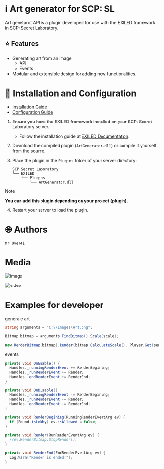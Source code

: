 # ℹ Art generator for SCP: SL
Art genetarot API is a plugin developed for use with the EXILED framework in SCP: Secret Laboratory.

## ⭐ Features
- Generating art from an image
  - API
  - Events
- Modular and extensible design for adding new functionalities.

# 📁 Installation and Configuration
- [Installation Guide](https://github.com/northwood-studios/LabAPI/wiki/Installing-Plugins)  
- [Configuration Guide](https://github.com/northwood-studios/LabAPI/wiki/Configuring-Plugins)

1. Ensure you have the EXILED framework installed on your SCP: Secret Laboratory server.
   - Follow the installation guide at [EXILED Documentation](https://github.com/Exiled-Team/EXILED/wiki/Installation).

2. Download the compiled plugin (`ArtGenerator.dll`) or compile it yourself from the source.

3. Place the plugin in the `Plugins` folder of your server directory:
   ```
   SCP Secret Laboratory
   └── EXILED
       └── Plugins
           └── ArtGenerator.dll
   ```

> [!NOTE]
> **You can add this plugin depending on your project (plugin).**

4. Restart your server to load the plugin.

# 🌐 Authors
`Mr_Over41`

# Media
![image](https://github.com/user-attachments/assets/1f0bd0df-d9a3-42eb-9914-282ffd1eba91)


![video](https://github.com/user-attachments/assets/368788ca-c80a-48d5-9421-e12a4f616b9b)




# Examples for developer

generate art
```c#
string arguments = "C:\\Images\Art.png";

Bitmap bitmap = arguments.FindBitmap().Scale(scale);

new RenderBitmap(bitmap).Render(bitmap.CalculateScale(), Player.Get(sender).Position);
```

events
```c#
private void OnEnable() {
  Handles._runningRenderEvent += RenderBegining;
  Handles._runRenderEvent += Render;
  Handles._endRenderEvent += RenderEnd;
}

private void OnDisable() {
  Handles._runningRenderEvent -= RenderBegining;
  Handles._runRenderEvent -= Render;
  Handles._endRenderEvent -= RenderEnd;
}

private void RenderBegining(RunningRenderEventArg ev) {
  if (Round.isLobby) ev.isAllowed = false;
}

private void Render(RunRenderEventArg ev) {
  //ev.RenderBitmap.StopRender();
}

private void RenderEnd(EndRenderEventArg ev) {
  Log.Warn("Render is ended!");
}
```


